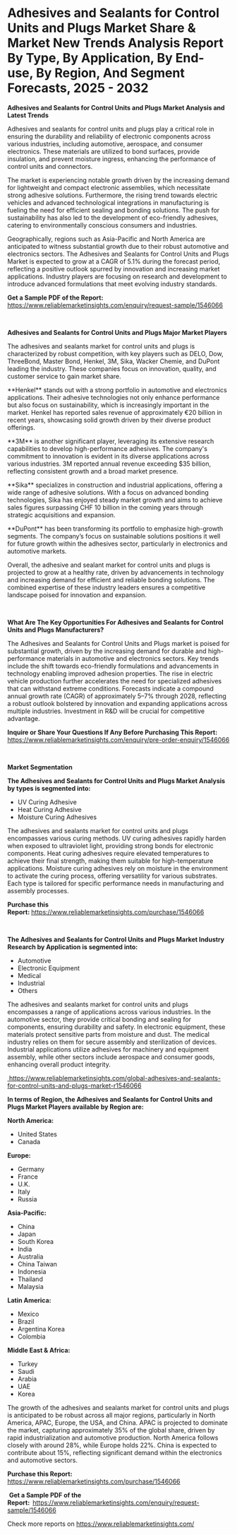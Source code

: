 <p><h1>Adhesives and Sealants for Control Units and Plugs Market Share & Market New Trends Analysis Report By Type, By Application, By End-use, By Region, And Segment Forecasts, 2025 - 2032</h1></p><p><strong>Adhesives and Sealants for Control Units and Plugs Market Analysis and Latest Trends</strong></p>
<p><p>Adhesives and sealants for control units and plugs play a critical role in ensuring the durability and reliability of electronic components across various industries, including automotive, aerospace, and consumer electronics. These materials are utilized to bond surfaces, provide insulation, and prevent moisture ingress, enhancing the performance of control units and connectors. </p><p>The market is experiencing notable growth driven by the increasing demand for lightweight and compact electronic assemblies, which necessitate strong adhesive solutions. Furthermore, the rising trend towards electric vehicles and advanced technological integrations in manufacturing is fueling the need for efficient sealing and bonding solutions. The push for sustainability has also led to the development of eco-friendly adhesives, catering to environmentally conscious consumers and industries.</p><p>Geographically, regions such as Asia-Pacific and North America are anticipated to witness substantial growth due to their robust automotive and electronics sectors. The Adhesives and Sealants for Control Units and Plugs Market is expected to grow at a CAGR of 5.1% during the forecast period, reflecting a positive outlook spurred by innovation and increasing market applications. Industry players are focusing on research and development to introduce advanced formulations that meet evolving industry standards.</p></p>
<p><strong>Get a Sample PDF of the Report:&nbsp;</strong> <a href="https://www.reliablemarketinsights.com/enquiry/request-sample/1546066?utm_campaign=2182&utm_medium=2&utm_source=Github&utm_content=ia&utm_term=01022025&utm_id=adhesives-and-sealants-for-control-units-and-plugs">https://www.reliablemarketinsights.com/enquiry/request-sample/1546066</a></p>
<p>&nbsp;</p>
<p><strong>Adhesives and Sealants for Control Units and Plugs Major Market Players</strong></p>
<p><p>The adhesives and sealants market for control units and plugs is characterized by robust competition, with key players such as DELO, Dow, ThreeBond, Master Bond, Henkel, 3M, Sika, Wacker Chemie, and DuPont leading the industry. These companies focus on innovation, quality, and customer service to gain market share.</p><p>**Henkel** stands out with a strong portfolio in automotive and electronics applications. Their adhesive technologies not only enhance performance but also focus on sustainability, which is increasingly important in the market. Henkel has reported sales revenue of approximately €20 billion in recent years, showcasing solid growth driven by their diverse product offerings.</p><p>**3M** is another significant player, leveraging its extensive research capabilities to develop high-performance adhesives. The company's commitment to innovation is evident in its diverse applications across various industries. 3M reported annual revenue exceeding $35 billion, reflecting consistent growth and a broad market presence.</p><p>**Sika** specializes in construction and industrial applications, offering a wide range of adhesive solutions. With a focus on advanced bonding technologies, Sika has enjoyed steady market growth and aims to achieve sales figures surpassing CHF 10 billion in the coming years through strategic acquisitions and expansion.</p><p>**DuPont** has been transforming its portfolio to emphasize high-growth segments. The company’s focus on sustainable solutions positions it well for future growth within the adhesives sector, particularly in electronics and automotive markets.</p><p>Overall, the adhesive and sealant market for control units and plugs is projected to grow at a healthy rate, driven by advancements in technology and increasing demand for efficient and reliable bonding solutions. The combined expertise of these industry leaders ensures a competitive landscape poised for innovation and expansion.</p></p>
<p>&nbsp;</p>
<p><strong>What Are The Key Opportunities For Adhesives and Sealants for Control Units and Plugs Manufacturers?</strong></p>
<p><p>The Adhesives and Sealants for Control Units and Plugs market is poised for substantial growth, driven by the increasing demand for durable and high-performance materials in automotive and electronics sectors. Key trends include the shift towards eco-friendly formulations and advancements in technology enabling improved adhesion properties. The rise in electric vehicle production further accelerates the need for specialized adhesives that can withstand extreme conditions. Forecasts indicate a compound annual growth rate (CAGR) of approximately 5–7% through 2028, reflecting a robust outlook bolstered by innovation and expanding applications across multiple industries. Investment in R&D will be crucial for competitive advantage.</p></p>
<p><strong>Inquire or Share Your Questions If Any Before Purchasing This Report:</strong> <a href="https://www.reliablemarketinsights.com/enquiry/pre-order-enquiry/1546066?utm_campaign=2182&utm_medium=2&utm_source=Github&utm_content=ia&utm_term=01022025&utm_id=adhesives-and-sealants-for-control-units-and-plugs">https://www.reliablemarketinsights.com/enquiry/pre-order-enquiry/1546066</a></p>
<p>&nbsp;</p>
<p><strong>Market Segmentation</strong></p>
<p><strong>The Adhesives and Sealants for Control Units and Plugs Market Analysis by types is segmented into:</strong></p>
<p><ul><li>UV Curing Adhesive</li><li>Heat Curing Adhesive</li><li>Moisture Curing Adhesives</li></ul></p>
<p><p>The adhesives and sealants market for control units and plugs encompasses various curing methods. UV curing adhesives rapidly harden when exposed to ultraviolet light, providing strong bonds for electronic components. Heat curing adhesives require elevated temperatures to achieve their final strength, making them suitable for high-temperature applications. Moisture curing adhesives rely on moisture in the environment to activate the curing process, offering versatility for various substrates. Each type is tailored for specific performance needs in manufacturing and assembly processes.</p></p>
<p><strong>Purchase this Report:&nbsp;</strong><a href="https://www.reliablemarketinsights.com/purchase/1546066?utm_campaign=2182&utm_medium=2&utm_source=Github&utm_content=ia&utm_term=01022025&utm_id=adhesives-and-sealants-for-control-units-and-plugs">https://www.reliablemarketinsights.com/purchase/1546066</a></p>
<p>&nbsp;</p>
<p><strong>The Adhesives and Sealants for Control Units and Plugs Market Industry Research by Application is segmented into:</strong></p>
<p><ul><li>Automotive</li><li>Electronic Equipment</li><li>Medical</li><li>Industrial</li><li>Others</li></ul></p>
<p><p>The adhesives and sealants market for control units and plugs encompasses a range of applications across various industries. In the automotive sector, they provide critical bonding and sealing for components, ensuring durability and safety. In electronic equipment, these materials protect sensitive parts from moisture and dust. The medical industry relies on them for secure assembly and sterilization of devices. Industrial applications utilize adhesives for machinery and equipment assembly, while other sectors include aerospace and consumer goods, enhancing overall product integrity.</p></p>
<p><a href="https://www.reliablemarketinsights.com/global-adhesives-and-sealants-for-control-units-and-plugs-market-r1546066?utm_campaign=2182&utm_medium=2&utm_source=Github&utm_content=ia&utm_term=01022025&utm_id=adhesives-and-sealants-for-control-units-and-plugs">&nbsp;https://www.reliablemarketinsights.com/global-adhesives-and-sealants-for-control-units-and-plugs-market-r1546066</a></p>
<p><strong>In terms of Region, the Adhesives and Sealants for Control Units and Plugs Market Players available by Region are:</strong></p>
<p>
    <p> <strong> North America: </strong>
        <ul>
            <li>United States</li>
            <li>Canada</li>
        </ul>
        </p> 
    <p> <strong> Europe: </strong>
        <ul>
            <li>Germany</li>
            <li>France</li>
            <li>U.K.</li>
            <li>Italy</li>
            <li>Russia</li>
        </ul>
        </p> 
    <p> <strong> Asia-Pacific: </strong>
        <ul>
            <li>China</li>
            <li>Japan</li>
            <li>South Korea</li>
            <li>India</li>
            <li>Australia</li>
            <li>China Taiwan</li>
            <li>Indonesia</li>
            <li>Thailand</li>
            <li>Malaysia</li>
        </ul>
        </p> 
    <p> <strong> Latin America: </strong>
        <ul>
            <li>Mexico</li>
            <li>Brazil</li>
            <li>Argentina Korea</li>
            <li>Colombia</li>
        </ul>
        </p> 
    <p> <strong> Middle East & Africa: </strong>
        <ul>
            <li>Turkey</li>
            <li>Saudi</li>
            <li>Arabia</li>
            <li>UAE</li>
            <li>Korea</li>
        </ul>
    </p>
    </p>
<p><p>The growth of the adhesives and sealants market for control units and plugs is anticipated to be robust across all major regions, particularly in North America, APAC, Europe, the USA, and China. APAC is projected to dominate the market, capturing approximately 35% of the global share, driven by rapid industrialization and automotive production. North America follows closely with around 28%, while Europe holds 22%. China is expected to contribute about 15%, reflecting significant demand within the electronics and automotive sectors.</p></p>
<p><strong>Purchase this Report: </strong><a href="https://www.reliablemarketinsights.com/purchase/1546066?utm_campaign=2182&utm_medium=2&utm_source=Github&utm_content=ia&utm_term=01022025&utm_id=adhesives-and-sealants-for-control-units-and-plugs">https://www.reliablemarketinsights.com/purchase/1546066</a></p>
<p>&nbsp;<strong>Get a Sample PDF of the Report:&nbsp;&nbsp;</strong><a href="https://www.reliablemarketinsights.com/enquiry/request-sample/1546066?utm_campaign=2182&utm_medium=2&utm_source=Github&utm_content=ia&utm_term=01022025&utm_id=adhesives-and-sealants-for-control-units-and-plugs">https://www.reliablemarketinsights.com/enquiry/request-sample/1546066</a></p>
<p><strong></strong></p>
<p>Check more reports on <a href="https://www.reliablemarketinsights.com/?utm_campaign=2182&utm_medium=2&utm_source=Github&utm_content=ia&utm_term=01022025&utm_id=adhesives-and-sealants-for-control-units-and-plugs">https://www.reliablemarketinsights.com/</a></p>